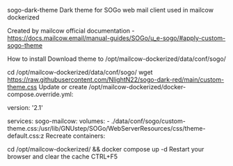 sogo-dark-theme
Dark theme for SOGo web mail client used in mailcow dockerized

Created by mailcow official documentation - https://docs.mailcow.email/manual-guides/SOGo/u_e-sogo/#apply-custom-sogo-theme

How to install
Download theme to /opt/mailcow-dockerized/data/conf/sogo/

cd /opt/mailcow-dockerized/data/conf/sogo/
wget https://raw.githubusercontent.com/NlightN22/sogo-dark-red/main/custom-theme.css
Update or create /opt/mailcow-dockerized/docker-compose.override.yml:

version: '2.1'

services:
  sogo-mailcow:
    volumes:
      - ./data/conf/sogo/custom-theme.css:/usr/lib/GNUstep/SOGo/WebServerResources/css/theme-default.css:z
Recreate containers:

cd /opt/mailcow-dockerized/ && docker compose up -d
Restart your browser and clear the cache CTRL+F5
